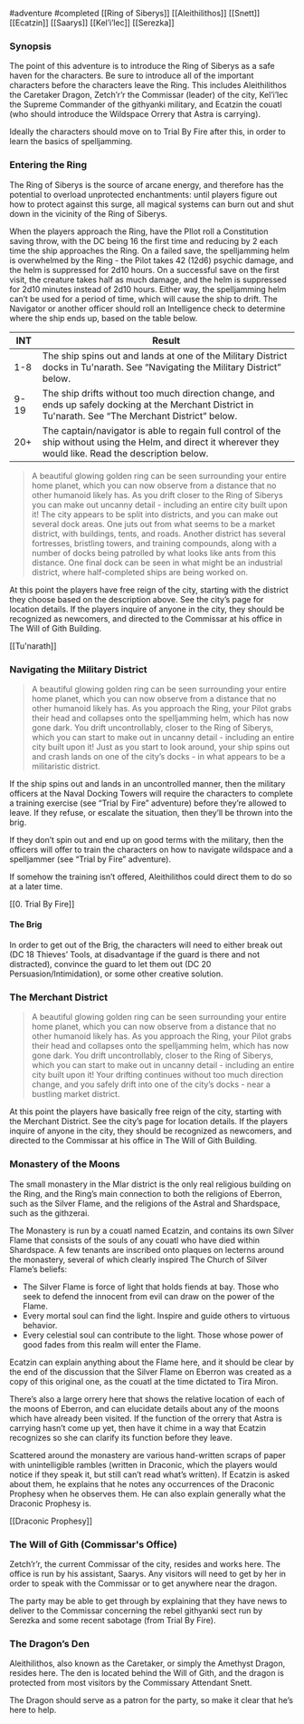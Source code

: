  #adventure #completed  [[Ring of Siberys]] [[Aleithilithos]] [[Snett]] [[Ecatzin]] [[Saarys]] [[Kel’i’lec]] [[Serezka]]

### Synopsis

The point of this adventure is to introduce the Ring of Siberys as a safe haven for the characters. Be sure to introduce all of the important characters before the characters leave the Ring. This includes Aleithilithos the Caretaker Dragon, Zetch’r’r the Commissar (leader) of the city, Kel’i’lec the Supreme Commander of the githyanki military, and Ecatzin the couatl (who should introduce the Wildspace Orrery that Astra is carrying).

Ideally the characters should move on to Trial By Fire after this, in order to learn the basics of spelljamming.

### Entering the Ring

The Ring of Siberys is the source of arcane energy, and therefore has the potential to overload unprotected enchantments: until players figure out how to protect against this surge, all magical systems can burn out and shut down in the vicinity of the Ring of Siberys.

When the players approach the Ring, have the PIlot roll a Constitution saving throw, with the DC being 16 the first time and reducing by 2 each time the ship approaches the Ring. On a failed save, the spelljamming helm is overwhelmed by the Ring - the Pilot takes 42 (12d6) psychic damage, and the helm is suppressed for 2d10 hours. On a successful save on the first visit, the creature takes half as much damage, and the helm is suppressed for 2d10 minutes instead of 2d10 hours. Either way, the spelljamming helm can’t be used for a period of time, which will cause the ship to drift. The Navigator or another officer should roll an Intelligence check to determine where the ship ends up, based on the table below.

| INT | Result |
| --- | --- |
| 1-8 | The ship spins out and lands at one of the Military District docks in Tu'narath. See “Navigating the Military District” below. |
| 9-19 | The ship drifts without too much direction change, and ends up safely docking at the Merchant District in Tu'narath. See “The Merchant District” below. |
| 20+ | The captain/navigator is able to regain full control of the ship without using the Helm, and direct it wherever they would like. Read the description below. |

> A beautiful glowing golden ring can be seen surrounding your entire home planet, which you can now observe from a distance that no other humanoid likely has. As you drift closer to the Ring of Siberys you can make out uncanny detail - including an entire city built upon it! The city appears to be split into districts, and you can make out several dock areas. One juts out from what seems to be a market district, with buildings, tents, and roads. Another district has several fortresses, bristling towers, and training compounds, along with a number of docks being patrolled by what looks like ants from this distance. One final dock can be seen in what might be an industrial district, where half-completed ships are being worked on.

At this point the players have free reign of the city, starting with the district they choose based on the description above. See the city’s page for location details. If the players inquire of anyone in the city, they should be recognized as newcomers, and directed to the Commissar at his office in The Will of Gith Building.

[[Tu'narath]]

### Navigating the Military District

> A beautiful glowing golden ring can be seen surrounding your entire home planet, which you can now observe from a distance that no other humanoid likely has. As you approach the Ring, your Pilot grabs their head and collapses onto the spelljamming helm, which has now gone dark. You drift uncontrollably, closer to the Ring of Siberys, which you can start to make out in uncanny detail - including an entire city built upon it! Just as you start to look around, your ship spins out and crash lands on one of the city’s docks - in what appears to be a militaristic district.

If the ship spins out and lands in an uncontrolled manner, then the military officers at the Naval Docking Towers will require the characters to complete a training exercise (see “Trial by Fire” adventure) before they’re allowed to leave. If they refuse, or escalate the situation, then they’ll be thrown into the brig.

If they don’t spin out and end up on good terms with the military, then the officers will offer to train the characters on how to navigate wildspace and a spelljammer (see “Trial by Fire” adventure).

If somehow the training isn’t offered, Aleithilithos could direct them to do so at a later time.

[[0. Trial By Fire]]

#### The Brig

In order to get out of the Brig, the characters will need to either break out (DC 18 Thieves’ Tools, at disadvantage if the guard is there and not distracted), convince the guard to let them out (DC 20 Persuasion/Intimidation), or some other creative solution.

### The Merchant District

> A beautiful glowing golden ring can be seen surrounding your entire home planet, which you can now observe from a distance that no other humanoid likely has. As you approach the Ring, your Pilot grabs their head and collapses onto the spelljamming helm, which has now gone dark. You drift uncontrollably, closer to the Ring of Siberys, which you can start to make out in uncanny detail - including an entire city built upon it! Your drifting continues without too much direction change, and you safely drift into one of the city’s docks - near a bustling market district.

At this point the players have basically free reign of the city, starting with the Merchant District. See the city’s page for location details. If the players inquire of anyone in the city, they should be recognized as newcomers, and directed to the Commissar at his office in The Will of Gith Building.

### Monastery of the Moons

The small monastery in the Mlar district is the only real religious building on the Ring, and the Ring’s main connection to both the religions of Eberron, such as the Silver Flame, and the religions of the Astral and Shardspace, such as the githzerai.

The Monastery is run by a couatl named Ecatzin, and contains its own Silver Flame that consists of the souls of any couatl who have died within Shardspace. A few tenants are inscribed onto plaques on lecterns around the monastery, several of which clearly inspired The Church of Silver Flame’s beliefs:
 - The Silver Flame is force of light that holds fiends at bay. Those who seek to defend the innocent from evil can draw on the power of the Flame.
 - Every mortal soul can find the light. Inspire and guide others to virtuous behavior.
 - Every celestial soul can contribute to the light. Those whose power of good fades from this realm will enter the Flame.

Ecatzin can explain anything about the Flame here, and it should be clear by the end of the discussion that the Silver Flame on Eberron was created as a copy of this original one, as the couatl at the time dictated to Tira Miron.

There’s also a large orrery here that shows the relative location of each of the moons of Eberron, and can elucidate details about any of the moons which have already been visited. If the function of the orrery that Astra is carrying hasn’t come up yet, then have it chime in a way that Ecatzin recognizes so she can clarify its function before they leave.

Scattered around the monastery are various hand-written scraps of paper with unintelligible rambles (written in Draconic, which the players would notice if they speak it, but still can’t read what’s written). If Ecatzin is asked about them, he explains that he notes any occurrences of the Draconic Prophesy when he observes them. He can also explain generally what the Draconic Prophesy is.

[[Draconic Prophesy]]

### The Will of Gith (Commissar's Office)

Zetch’r’r, the current Commissar of the city, resides and works here. The office is run by his assistant, Saarys. Any visitors will need to get by her in order to speak with the Commissar or to get anywhere near the dragon.

The party may be able to get through by explaining that they have news to deliver to the Commissar concerning the rebel githyanki sect run by Serezka and some recent sabotage (from Trial By Fire).

### The Dragon’s Den

Aleithilithos, also known as the Caretaker, or simply the Amethyst Dragon, resides here. The den is located behind the Will of Gith, and the dragon is protected from most visitors by the Commissary Attendant Snett.

The Dragon should serve as a patron for the party, so make it clear that he’s here to help.
